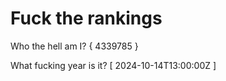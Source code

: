 # Fuck the rankings

Who the hell am I?
{ 4339785 }

What fucking year is it?
[ 2024-10-14T13:00:00Z ]
